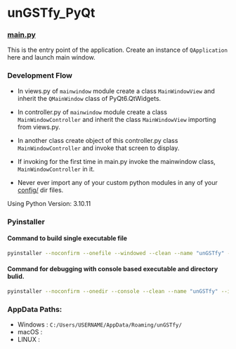 # unGSTfy_PyQt

### [main.py](main.py)
This is the entry point of the application. Create an instance of `QApplication` here and launch main window.

### Development Flow
- In views.py of `mainwindow` module create a class `MainWindowView` and inherit the `QMainWindow` class of PyQt6.QtWidgets.
- In controller.py of `mainwindow` module create a class `MainWindowController` and inherit the class `MainWindowView` importing from views.py.
- In another class create object of this controller.py class `MainWindowController` and invoke that screen to display.
- If invoking for the first time in main.py invoke the mainwindow class, `MainWindowController` in it.

- Never ever import any of your custom python modules in any of your [config/](config/) dir files.

Using Python Version: 3.10.11

### Pyinstaller

#### Command to build single executable file
```sh
pyinstaller --noconfirm --onefile --windowed --clean --name "unGSTfy" --icon "D:/FULL_PATH/unGSTfy_PyQt/assets/icons/gst_logo.ico" --log-level "INFO" --add-data "D:/FULL_PATH/unGSTfy_PyQt/assets;assets/"  "D:/FULL_PATH/unGSTfy_PyQt/main.py"
```

#### Command for debugging with console based executable and directory bulid.
```sh
pyinstaller --noconfirm --onedir --console --clean --name "unGSTfy" --icon "D:/FULL_PATH/unGSTfy_PyQt/assets/icons/gst_logo.ico" --log-level "INFO" --add-data "D:/FULL_PATH/unGSTfy_PyQt/assets;assets/"  "D:/FULL_PATH/unGSTfy_PyQt/main.py"
```


### AppData Paths:
- Windows : `C:/Users/USERNAME/AppData/Roaming/unGSTfy/`
- macOS : 
- LINUX : 
